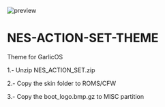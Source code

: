 ![preview](https://user-images.githubusercontent.com/82564218/221393732-dc829c08-cdd6-45f6-892b-1920dd6e054e.png)



# NES-ACTION-SET-THEME

Theme for GarlicOS

1.- Unzip NES_ACTION_SET.zip

2.- Copy the skin folder to ROMS/CFW

3.- Copy the boot_logo.bmp.gz to MISC partition
